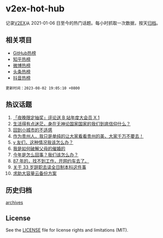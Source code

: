 # v2ex-hot-hub

 记录[V2EX](https://www.v2ex.com/)从 2021-01-06 日至今的热门话题。每小时抓取一次数据，按天[归档](archives)。
 
 ## 相关项目

- [GitHub热榜](https://github.com/lonnyzhang423/github-hot-hub)
- [知乎热榜](https://github.com/lonnyzhang423/zhihu-hot-hub)
- [微博热榜](https://github.com/lonnyzhang423/weibo-hot-hub)
- [头条热榜](https://github.com/lonnyzhang423/toutiao-hot-hub)
- [抖音热榜](https://github.com/lonnyzhang423/douyin-hot-hub)


 `更新时间：2023-08-02 19:05:10 +0800`

## 热议话题

1. [「夜晚限定抽奖」评论送 B 站年度大会员 X 1](https://www.v2ex.com/t/961623)
1. [生活得有点迷茫，身在无神论国家国家的我们到底信仰什么？](https://www.v2ex.com/t/961793)
1. [回到小城市的不适感](https://www.v2ex.com/t/961695)
1. [作为贵州人，我只是单纯的让大家看看贵州的美，大家千万不要去！](https://www.v2ex.com/t/961771)
1. [v 友们，这种情况我该怎么办？](https://www.v2ex.com/t/961773)
1. [我是如何破解父母的催婚的](https://www.v2ex.com/t/961746)
1. [今年是怎么回事？我们该怎么办？](https://www.v2ex.com/t/961693)
1. [87 年的，找不到工作，开网约车去了。](https://www.v2ex.com/t/961638)
1. [关于 33 岁辞职去读全日制本科这件事](https://www.v2ex.com/t/961810)
1. [求助大容量云备份方案](https://www.v2ex.com/t/961688)

## 历史归档

[archives](archives)

## License

See the [LICENSE](LICENSE) file for license rights and limitations (MIT).
